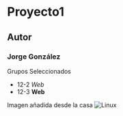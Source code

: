 # Proyecto1
## Autor
### Jorge González

Grupos Seleccionados

- 12-2 *Web*
- 12-3 **Web**


Imagen añadida desde la casa
![Linux](Imagenes/Cat.png)